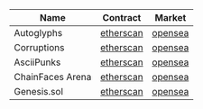 |  Name   | Contract  | Market  |
|  ----  | ----  | ----  |
| Autoglyphs | [etherscan](https://etherscan.io/address/0xd4e4078ca3495de5b1d4db434bebc5a986197782#code) | [opensea](https://opensea.io/collection/autoglyphs) |
| Corruptions | [etherscan](https://etherscan.io/address/0x5bdf397bb2912859dbd8011f320a222f79a28d2e#code) | [opensea](https://opensea.io/collection/corruption-s) |
| AsciiPunks  | [etherscan](https://etherscan.io/address/0x5283fc3a1aac4dac6b9581d3ab65f4ee2f3de7dc#code) | [opensea](https://opensea.io/collection/asciipunks-v2) |
| ChainFaces Arena| [etherscan](https://etherscan.io/address/0x93a796b1e846567fe3577af7b7bb89f71680173a#code) | [opensea](https://opensea.io/collection/chainfaces-arena) |
| Genesis.sol| [etherscan](https://etherscan.io/address/0x5d4683ba64ee6283bb7fdb8a91252f6aab32a110#code) | [opensea](https://opensea.io/collection/genesis-sol-solseedlings) |

